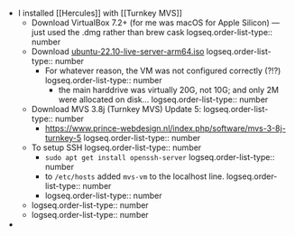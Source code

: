- I installed [[Hercules]] with [[Turnkey MVS]]
	- Download VirtualBox 7.2+ (for me was macOS for Apple Silicon) — just used the .dmg rather than brew cask
	  logseq.order-list-type:: number
	- Download [ubuntu-22.10-live-server-arm64.iso](https://old-releases.ubuntu.com/releases/22.10/ubuntu-22.10-live-server-arm64.iso)
	  logseq.order-list-type:: number
		- For whatever reason, the VM was not configured correctly (?!?)
		  logseq.order-list-type:: number
			- the main harddrive was virtually 20G, not 10G; and only 2M were allocated on disk...
			  logseq.order-list-type:: number
	- Download MVS 3.8j (Turnkey MVS) Update 5:
	  logseq.order-list-type:: number
		- https://www.prince-webdesign.nl/index.php/software/mvs-3-8j-turnkey-5
		  logseq.order-list-type:: number
	- To setup SSH
	  logseq.order-list-type:: number
		- `sudo apt get install openssh-server`
		  logseq.order-list-type:: number
		- to `/etc/hosts` added `mvs-vm` to the localhost line.
		  logseq.order-list-type:: number
		- logseq.order-list-type:: number
	- logseq.order-list-type:: number
	- logseq.order-list-type:: number
-